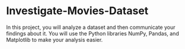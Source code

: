# Investigate-Movies-Dataset
In this project, you will analyze a dataset and then communicate your findings about it. You will use the Python libraries NumPy, Pandas, and Matplotlib to make your analysis easier.
